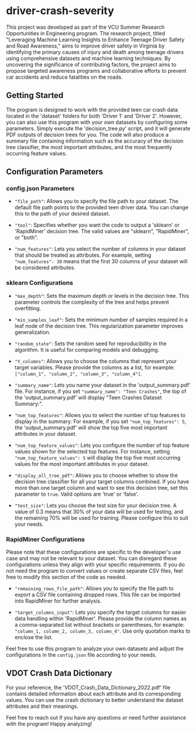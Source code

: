 # driver-crash-severity

This project was developed as part of the VCU Summer Research Opportunities in Engineering program. The research project, titled "Leveraging Machine Learning Insights to Enhance Teenage Driver Safety and Road Awareness," aims to improve driver safety in Virginia by identifying the primary causes of injury and death among teenage drivers using comprehensive datasets and machine learning techniques. By uncovering the significance of contributing factors, the project aims to propose targeted awareness programs and collaborative efforts to prevent car accidents and reduce fatalities on the roads.

## Getting Started

The program is designed to work with the provided teen car crash data located in the 'dataset' folders for both 'Driver 1' and 'Driver 2'. However, you can also use this program with your own datasets by configuring some parameters. Simply execute the 'decision_tree.py' script, and it will generate PDF outputs of decision trees for you. The code will also produce a summary file containing information such as the accuracy of the decision tree classifier, the most important attributes, and the most frequently occurring feature values.

## Configuration Parameters

### config.json Parameters

- `"file_path"`: Allows you to specify the file path to your dataset. The default file path points to the provided teen driver data. You can change this to the path of your desired dataset.

- `"tool"`: Specifies whether you want the code to output a 'sklearn' or 'RapidMiner' decision tree. The valid values are "sklearn", "RapidMiner", or "both".

- `"num_features"`: Lets you select the number of columns in your dataset that should be treated as attributes. For example, setting `"num_features": 30` means that the first 30 columns of your dataset will be considered attributes.

### sklearn Configurations

- `"max_depth"`: Sets the maximum depth or levels in the decision tree. This parameter controls the complexity of the tree and helps prevent overfitting.

- `"min_samples_leaf"`: Sets the minimum number of samples required in a leaf node of the decision tree. This regularization parameter improves generalization.

- `"random_state"`: Sets the random seed for reproducibility in the algorithm. It is useful for comparing models and debugging.

- `"Y_columns"`: Allows you to choose the columns that represent your target variables. Please provide the columns as a list, for example: `["column_1", "column_2", "column_3", "column_4"]`.

- `"summary_name"`: Lets you name your dataset in the 'output_summary.pdf' file. For instance, if you set `"summary_name": "Teen Crashes"`, the top of the 'output_summary.pdf' will display "Teen Crashes Dataset Summary:".

- `"num_top_features"`: Allows you to select the number of top features to display in the summary. For example, if you set `"num_top_features": 5`, the 'output_summary.pdf' will show the top five most important attributes in your dataset.

- `"num_top_feature_values"`: Lets you configure the number of top feature values shown for the selected top features. For instance, setting `"num_top_feature_values": 5` will display the top five most occurring values for the most important attributes in your dataset.

- `"display_all_tree_pdf"`: Allows you to choose whether to show the decision tree classifier for all your target columns combined. If you have more than one target column and want to see this decision tree, set this parameter to `true`. Valid options are 'true' or 'false'.

- `"test_size"`: Lets you choose the test size for your decision tree. A value of 0.3 means that 30% of your data will be used for testing, and the remaining 70% will be used for training. Please configure this to suit your needs.

### RapidMiner Configurations

Please note that these configurations are specific to the developer's use case and may not be relevant to your dataset. You can disregard these configurations unless they align with your specific requirements. If you do not need the program to convert values or create separate CSV files, feel free to modify this section of the code as needed.

- `"remaining_rows_file_path"`: Allows you to specify the file path to export a CSV file containing dropped rows. This file can be imported into RapidMiner for further analysis.

- `"target_columns_input"`: Lets you specify the target columns for easier data handling within 'RapidMiner'. Please provide the column names as a comma-separated list without brackets or parentheses, for example: `"column_1, column_2, column_3, column_4"`. Use only quotation marks to enclose the list.

Feel free to use this program to analyze your own datasets and adjust the configurations in the `config.json` file according to your needs.

## VDOT Crash Data Dictionary

For your reference, the 'VDOT_Crash_Data_Dictionary_2022.pdf' file contains detailed information about each attribute and its corresponding values. You can use the crash dictionary to better understand the dataset attributes and their meanings.

Feel free to reach out if you have any questions or need further assistance with the program! Happy analyzing!
